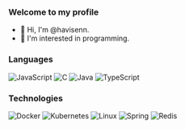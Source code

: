 ### Welcome to my profile
- 👋 Hi, I'm @havisenn.
- 👀 I'm interested in programming.

### Languages

![JavaScript](https://img.shields.io/badge/-JavaScript-000?&logo=JavaScript)
![C](https://img.shields.io/badge/-C-000?&logo=C)
![Java](https://img.shields.io/badge/-Java-000?&logo=Java&logoColor=007396)
![TypeScript](https://img.shields.io/badge/-TypeScript-000?&logo=TypeScript)

### Technologies

![Docker](https://img.shields.io/badge/-Docker-000?&logo=Docker)
![Kubernetes](https://img.shields.io/badge/-Kubernetes-000?&logo=Kubernetes)
![Linux](https://img.shields.io/badge/-Linux-000?&logo=Linux)
![Spring](https://img.shields.io/badge/-Spring-000?&logo=Spring)
![Redis](https://img.shields.io/badge/-Redis-000?&logo=Redis)

<!---
havisenn/havisenn is a ✨ special ✨ repository because its `README.md` (this file) appears on your GitHub profile.
You can click the Preview link to take a look at your changes.
--->
